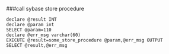 ###call sybase store procedure
```
declare @result INT
declare @param int
SELECT @param=110
declare @err_msg varchar(60)
EXECUTE @result=some_store_procedure @param,@err_msg OUTPUT
SELECT @result,@err_msg
```
